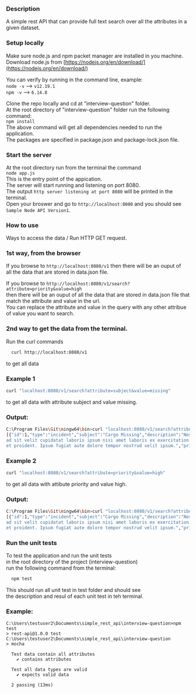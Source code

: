 ### Description
A simple rest API that can provide full text search over all the attributes in a given dataset.  

### Setup locally
Make sure node.js and npm packet manager are installed in you machine.  
Download node.js from [https://nodejs.org/en/download/](https://nodejs.org/en/download/)   

You can verify by running in the command line, example:    
  ```node -v```  --> ```v12.19.1```  
  ```npm -v```  --> ```6.14.8```   
  
Clone the repo locally and cd at "interview-question" folder.  
At the root directory of "interview-question" folder run the following command:  
```npm install```  
The above command will get all dependencies needed to run the application.  
The packages are specified in package.json and package-lock.json file.  
  
### Start the server  
At the root directory run from the terminal the command  
```node app.js```  
This is the entry point of the appication.  
The server will start running and listening on port 8080.  
The output ```http server listening at port 8080``` will be printed in the terminal.  
Open your broswer and go to ```http://localhost:8080``` and you should see ```Sample Node API Version1```.  

### How to use  
Ways to access the data / Run HTTP GET request.  
### 1st way, from the browser  
If you browse to ```http://localhost:8080/v1``` then there will be an ouput of  
 all the data that are stored in data.json file.
  
If you browse to ```http://localhost:8080/v1/search?attribute=priority&value=high```  
 then there will be an ouput of all the data that are stored in data.json file that match the attribute and value in the url.   
You can replace the attribute and value in the query with any other attribue of value you want to search.  
 
### 2nd way to get the data from the terminal.
Run the curl commands
```bash 
  curl http://localhost:8080/v1
``` 
to get all data

### Example 1
```bash
curl "localhost:8080/v1/search?attribute=subject&value=missing"
```
to get all data with attribute subject and value missing.  

### Output:  
```bash
C:\Program Files\Git\mingw64\bin>curl "localhost:8080/v1/search?attribute=subject&value=missing"
[{"id":1,"type":"incident","subject":"Cargo Missing","description":"Nostrud
ad sit velit cupidatat laboris ipsum nisi amet laboris ex exercitation amet
et proident. Ipsum fugiat aute dolore tempor nostrud velit ipsum.","priority":"high","status":"pending"}]
```


### Example 2
```bash
curl "localhost:8080/v1/search?attribute=priority&value=high"
```
to get all data with attibute priority and value high.  

### Output:  
```bash
C:\Program Files\Git\mingw64\bin>curl "localhost:8080/v1/search?attribute=priority&value=high"
[{"id":1,"type":"incident","subject":"Cargo Missing","description":"Nostrud
ad sit velit cupidatat laboris ipsum nisi amet laboris ex exercitation amet
et proident. Ipsum fugiat aute dolore tempor nostrud velit ipsum.","priority":"high","status":"pending"},{"id":3,"type":"incident","subject":"Payment Sent Error","description":"Neque porro quisquam est qui dolorem ipsum quia dolor sit amet, consectetur, adipisci velit","priority":"high","status":"pending"}]
```

### Run the unit tests  
To test the application and run the unit tests  
in the root directory of the project (interview-question)  
run the following command from the terminal:  
```bash
  npm test
```  
This should run all unit test in test folder and should see  
the description and resul of each unit test in teh terminal. 

### Example:
```
C:\Users\testuser2\Documents\simple_rest_api\interview-question>npm test
> rest-api@1.0.0 test C:\Users\testuser2\Documents\simple_rest_api\interview-question
> mocha

  Test data contain all attributes
    ✔ contains attributes

  Test all data types are valid
    ✔ expects valid data

  2 passing (13ms)
  ```